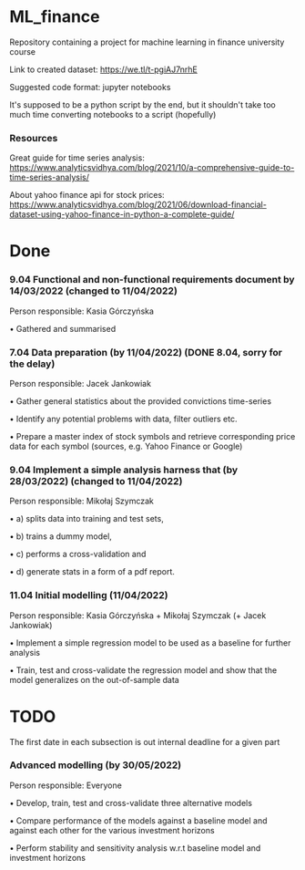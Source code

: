 # ML_finance
Repository containing a project for machine learning in finance university course

Link to created dataset: https://we.tl/t-pgiAJ7nrhE

Suggested code format: jupyter notebooks

It's supposed to be a python script by the end, but it shouldn't take too much time converting notebooks to a script (hopefully) 

### Resources
Great guide for time series analysis: https://www.analyticsvidhya.com/blog/2021/10/a-comprehensive-guide-to-time-series-analysis/

About yahoo finance api for stock prices: https://www.analyticsvidhya.com/blog/2021/06/download-financial-dataset-using-yahoo-finance-in-python-a-complete-guide/

# Done

### 9.04 Functional and non-functional requirements document by 14/03/2022 (changed to 11/04/2022)
Person responsible: Kasia Górczyńska

• Gathered and summarised

### 7.04 Data preparation (by 11/04/2022) (DONE 8.04, sorry for the delay)
Person responsible: Jacek Jankowiak

• Gather general statistics about the provided convictions time-series

• Identify any potential problems with data, filter outliers etc.

• Prepare a master index of stock symbols and retrieve corresponding price
data for each symbol (sources, e.g. Yahoo Finance or Google)

### 9.04 Implement a simple analysis harness that (by 28/03/2022) (changed to 11/04/2022)
Person responsible: Mikołaj Szymczak

• a) splits data into training and test sets,

• b) trains a dummy model,

• c) performs a cross-validation and

• d) generate stats in a form of a pdf report.

### 11.04 Initial modelling (11/04/2022)
Person responsible: Kasia Górczyńska + Mikołaj Szymczak (+ Jacek Jankowiak)

• Implement a simple regression model to be used as a baseline for further
analysis

• Train, test and cross-validate the regression model and show that the model
generalizes on the out-of-sample data


# TODO
The first date in each subsection is out internal deadline for a given part

### Advanced modelling (by 30/05/2022)
Person responsible: Everyone

• Develop, train, test and cross-validate three alternative models

• Compare performance of the models against a baseline model and against
each other for the various investment horizons

• Perform stability and sensitivity analysis w.r.t baseline model and investment
horizons
